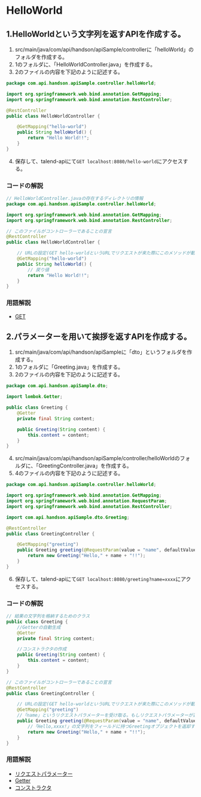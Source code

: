 # HelloWorld

## 1.HelloWorldという文字列を返すAPIを作成する。
1. src/main/java/com/api/handson/apiSample/controllerに「helloWorld」のフォルダを作成する。
2. 1のフォルダに、「HelloWorldController.java」を作成する。
3. 2のファイルの内容を下記のように記述する。
```java
package com.api.handson.apiSample.controller.helloWorld;

import org.springframework.web.bind.annotation.GetMapping;
import org.springframework.web.bind.annotation.RestController;

@RestController
public class HelloWorldController {

    @GetMapping("hello-world")
    public String helloWorld() {
        return "Hello World!!";
    }
}

```
4. 保存して、talend-apiにて`GET localhost:8080/hello-world`にアクセスする。

### コードの解説
```java
// HelloWorldController.javaの存在するディレクトリの情報
package com.api.handson.apiSample.controller.helloWorld;

import org.springframework.web.bind.annotation.GetMapping;
import org.springframework.web.bind.annotation.RestController;

// このファイルがコントローラーであることの宣言
@RestController
public class HelloWorldController {

    // URLの設定(GET hello-worldというURLでリクエストが来た際にこのメソッドが動作する。)
    @GetMapping("hello-world")
    public String helloWorld() {
        // 戻り値
        return "Hello World!!";
    }
}

```
### 用語解説
- [GET](https://wa3.i-3-i.info/word1495.html)


## 2.パラメーターを用いて挨拶を返すAPIを作成する。
1. src/main/java/com/api/handson/apiSampleに「dto」というフォルダを作成する。
2. 1のフォルダに「Greeting.java」を作成する。
3. 2のファイルの内容を下記のように記述する。
```java
package com.api.handson.apiSample.dto;

import lombok.Getter;

public class Greeting {
    @Getter
    private final String content;

    public Greeting(String content) {
        this.content = content;
    }
}
```
4. src/main/java/com/api/handson/apiSample/controller/helloWorldのフォルダに、「GreetingController.java」を作成する。
5. 4のファイルの内容を下記のように記述する。
```java
package com.api.handson.apiSample.controller.helloWorld;

import org.springframework.web.bind.annotation.GetMapping;
import org.springframework.web.bind.annotation.RequestParam;
import org.springframework.web.bind.annotation.RestController;

import com.api.handson.apiSample.dto.Greeting;

@RestController
public class GreetingController {

    @GetMapping("greeting")
    public Greeting greeting(@RequestParam(value = "name", defaultValue = "World") String name) {
        return new Greeting("Hello," + name + "!!");
    }
}
```
6. 保存して、talend-apiにて`GET localhost:8080/greeting?name=xxxx`にアクセスする。

### コードの解説
```java
// 結果の文字列を格納するためのクラス
public class Greeting {
    //Getterの自動生成
    @Getter
    private final String content;

    //コンストラクタの作成
    public Greeting(String content) {
        this.content = content;
    }
}

// このファイルがコントローラーであることの宣言
@RestController
public class GreetingController {

    // URLの設定(GET hello-worldというURLでリクエストが来た際にこのメソッドが動作する。)
    @GetMapping("greeting")
    //「name」というリクエストパラメーターを受け取る。もしリクエストパラメーターが送られていなかった場合、デフォルトの値がWorldになる。
    public Greeting greeting(@RequestParam(value = "name", defaultValue = "World") String name) {
        //「Hello,xxxx!」の文字列をフィールドに持つGreetingオブジェクトを返却する。
        return new Greeting("Hello," + name + "!!");
    }
}
```

### 用語解説
- [リクエストパラメーター](https://algorithm.joho.info/computer/get-request-parameter/)
- [Getter](https://qiita.com/takahirocook/items/27828bc8477735612021)
- [コンストラクタ](https://wa3.i-3-i.info/word13646.html)